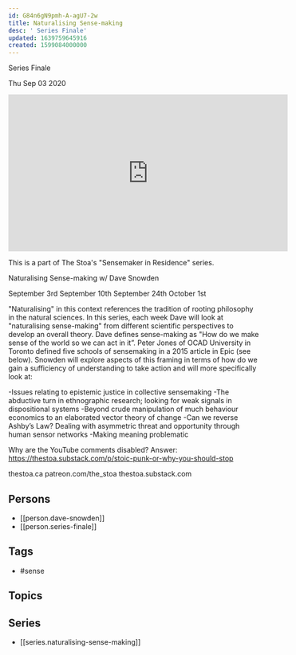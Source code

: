 ```yaml
---
id: G84n6gN9pmh-A-agU7-2w
title: Naturalising Sense-making
desc: ' Series Finale'
updated: 1639759645916
created: 1599084000000
---
```



 Series Finale

Thu Sep 03 2020

<iframe width="560" height="315" src="https://www.youtube.com/embed/4wybSzFt3Dc" title="Naturalising Sense-making: Series Finale w/ Dave Snowden. October 1st, 2020" frameborder="0" allow="accelerometer; autoplay; clipboard-write; encrypted-media; gyroscope; picture-in-picture" allowfullscreen ></iframe>

This is a part of The Stoa's "Sensemaker in Residence" series. 

Naturalising Sense-making w/ Dave Snowden

September 3rd
September 10th
September 24th
October 1st

"Naturalising" in this context references the tradition of rooting philosophy in the natural sciences. In this series, each week Dave will look at "naturalising sense-making" from different scientific perspectives to develop an overall theory. Dave defines sense-making as "How do we make sense of the world so we can act in it”. Peter Jones of OCAD University in Toronto defined five schools of sensemaking in a 2015 article in Epic (see below). Snowden will explore aspects of this framing in terms of how do we gain a sufficiency of understanding to take action and will more specifically look at:

-Issues relating to epistemic justice in collective sensemaking
-The abductive turn in ethnographic research; looking for weak signals in dispositional systems
-Beyond crude manipulation of much behaviour economics to an elaborated vector theory of change
-Can we reverse Ashby’s Law? Dealing with asymmetric threat and opportunity through human sensor networks
-Making meaning problematic

Why are the YouTube comments disabled? Answer: https://thestoa.substack.com/p/stoic-punk-or-why-you-should-stop

thestoa.ca
patreon.com/the_stoa
thestoa.substack.com

## Persons

- [[person.dave-snowden]]
- [[person.series-finale]]

## Tags

- #sense

## Topics



## Series

- [[series.naturalising-sense-making]]

